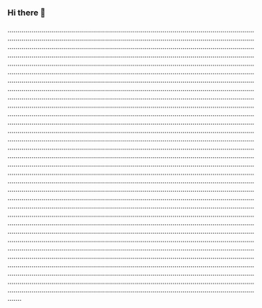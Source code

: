 ### Hi there 👋

.......................................................................................................................................................................................................................................................................................................................................................................................................................................................................................................................................................................................................................................................................................................................................................................................................................................................................................................................................................................................................................................................................................................................................................................................................................................................................................................................................................................................................................................................................................................................................................................................................................................................................................................................................................................................................................................................................................................................................................................................................................................................................................................................................................................................................................................................................................................................................................................................................................................................................................................................................................................................................................................................................................................................................................................................................................................................................................................................................................................................................................................................................................................................................................................................................................................................................................................................................................................................................................................................................................................................................................................................................................................................................................................................................................................................................................................................................................................................................................................................................................................................................................................................................